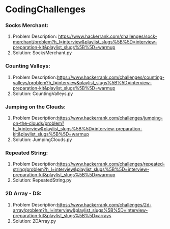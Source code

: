 # CodingChallenges

### Socks Merchant: 

1. Problem Description: https://www.hackerrank.com/challenges/sock-merchant/problem?h_l=interview&playlist_slugs%5B%5D=interview-preparation-kit&playlist_slugs%5B%5D=warmup
2. Solution: SocksMerchant.py

### Counting Valleys:

1. Problem Description:https://www.hackerrank.com/challenges/counting-valleys/problem?h_l=interview&playlist_slugs%5B%5D=interview-preparation-kit&playlist_slugs%5B%5D=warmup
2. Solution: CountingValleys.py

### Jumping on the Clouds:

1. Problem Description:https://www.hackerrank.com/challenges/jumping-on-the-clouds/problem?h_l=interview&playlist_slugs%5B%5D=interview-preparation-kit&playlist_slugs%5B%5D=warmup
2. Solution: JumpingClouds.py

### Repeated String:

1. Problem Description:https://www.hackerrank.com/challenges/repeated-string/problem?h_l=interview&playlist_slugs%5B%5D=interview-preparation-kit&playlist_slugs%5B%5D=warmup
2. Solution: RepeatedString.py

### 2D Array - DS:

1. Problem Description:https://www.hackerrank.com/challenges/2d-array/problem?h_l=interview&playlist_slugs%5B%5D=interview-preparation-kit&playlist_slugs%5B%5D=arrays
2. Solution: 2DArray.py
